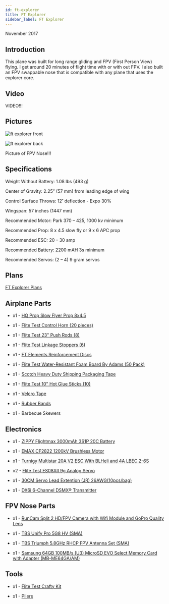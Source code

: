 ```yaml
---
id: ft-explorer
title: FT Explorer
sidebar_label: FT Explorer
---
```


November 2017

## Introduction

This plane was built for long range gliding and FPV (First Person View) flying. I get around 20 minutes of flight time with or with out FPV. I also built an FPV swappable nose that is compatible with any plane that uses the explorer core.

## Video

VIDEO!!!

## Pictures

![ft explorer front](assets/rc-airplanes/ft-explorer/ft-explorer-1.jpg)

![ft explorer back](assets/rc-airplanes/ft-explorer/ft-explorer-2.jpg)

Picture of FPV Nose!!!

## Specifications

Weight Without Battery: 1.08 lbs (493 g)

Center of Gravity: 2.25” (57 mm) from leading edge of wing

Control Surface Throws: 12˚ deflection - Expo 30%

Wingspan: 57 inches (1447 mm)

Recommended Motor: Park 370 – 425, 1000 kv minimum

Recommended Prop: 8 x 4.5 slow fly or 9 x 6 APC prop

Recommended ESC: 20 – 30 amp

Recommended Battery: 2200 mAH 3s minimum 

Recommended Servos: (2 – 4) 9 gram servos

## Plans

[FT Explorer Plans](assets/rc-airplanes/ft-explorer/ft_explorer_plans.pdf)

## Airplane Parts

* x1 - [HQ Prop Slow Flyer Prop 8x4.5](https://store.flitetest.com/hq-prop-slow-flyer-prop-8x4.5-2-hq-p010108450/p694731)

* x1 - [Flite Test Control Horn (20 pieces)](https://store.flitetest.com/flite-test-control-horn-20-pieces-flt-2005/p674276)

* x1 - [Flite Test 23" Push Rods (8)](https://store.flitetest.com/flite-test-23-push-rods-8-flt-2071/p791696)

* x1 - [Flite Test Linkage Stoppers (6)](https://store.flitetest.com/flite-test-linkage-stoppers-6-flt-2088/p846375)

* x1 - [FT Elements Reinforcement Discs](https://b2b.flitetest.com/ft-elements-reinforcement-discs/)

* x1 - [Flite Test Water-Resistant Foam Board By Adams (50 Pack)](https://store.flitetest.com/flite-test-waterresistant-foam-board-by-adams-50-pack-flt-2049/p674258)

* x1 - [Scotch Heavy Duty Shipping Packaging Tape](https://www.amazon.com/Scotch-Shipping-Packaging-Dispenser-142-6/dp/B000J07BRQ)

* x1 - [Flite Test 10" Hot Glue Sticks (10)](https://store.flitetest.com/flite-test-10-hot-glue-sticks-10-flt-2056/p675953)

* x1 - [Velcro Tape](https://www.amazon.com/VELCRO-Brand-Industrial-Strength-Superior/dp/B00114LOMM/ref=sr_1_1_sspa?keywords=velcro&qid=1563836688&s=gateway&sr=8-1-spons&th=1)

* x1 - [Rubber Bands](https://www.amazon.com/Alliance-26339-Advantage-Contains-Approx/dp/B008X09PGO/ref=sr_1_5?gclid=EAIaIQobChMIs5i279zt4wIVVRx9Ch1lagjREAAYAiAAEgKcK_D_BwE&hvadid=174255625898&hvdev=c&hvlocphy=9031971&hvnetw=g&hvpos=1t2&hvqmt=e&hvrand=9585746456564511481&hvtargid=kwd-90756301&hydadcr=24663_9649017&keywords=rubber+bands&qid=1565076670&s=gateway&sr=8-5)

* x1 - Barbecue Skewers

## Electronics

* x1 - [ZIPPY Flightmax 3000mAh 3S1P 20C Battery](https://hobbyking.com/en_us/zippy-flightmax-3000mah-3s1p-20c.html)

* x1 - [EMAX CF2822 1200kV Brushless Motor](https://store.flitetest.com/emax-cf2822-1200kv-brushless-motor-emx-mt-0487/p694265)

* x1 - [Turnigy Multistar 20A V2 ESC With BLHeli and 4A LBEC 2-6S](https://hobbyking.com/en_us/turnigy-multistar-20a-v2-esc-with-blheli-and-4a-lbec-2-6s.html)

* x2 - [Flite Test ES08AII 9g Analog Servo](https://store.flitetest.com/flite-test-es08aii-9g-analog-servo-flt-3032/p785288)

* x1 - [30CM Servo Lead Extention (JR) 26AWG(10pcs/bag)](https://hobbyking.com/en_us/30cm-servo-lead-extention-jr-26awg-10pcs-bag.html)

* x1 - [DX6i 6-Channel DSMX® Transmitter](https://www.horizonhobby.com/dx6i-6-channel-dsmx-reg%3B-transmitter-spmr6630)

## FPV Nose Parts

* x1 - [RunCam Split 2 HD/FPV Camera with Wifi Module and GoPro Quality Lens](https://www.getfpv.com/runcam-split-2-hd-fpv-camera.html)

* x1 - [TBS Unify Pro 5G8 HV (SMA)](https://www.getfpv.com/tbs-unify-pro-5g8-hv-sma.html)

* x1 - [TBS Triumph 5.8GHz RHCP FPV Antenna Set (SMA)](https://www.getfpv.com/tbs-triumph-5-8ghz-rhcp-fpv-antenna-set-sma.html)

* x1 - [Samsung 64GB 100MB/s (U3) MicroSD EVO Select Memory Card with Adapter (MB-ME64GA/AM)](https://www.amazon.com/Samsung-MicroSD-Adapter-MB-ME64GA-AM/dp/B06XX29S9Q/ref=asc_df_B06XX29S9Q/?tag=hyprod-20&linkCode=df0&hvadid=309833041189&hvpos=1o1&hvnetw=g&hvrand=10657676754216670968&hvpone=&hvptwo=&hvqmt=&hvdev=c&hvdvcmdl=&hvlocint=&hvlocphy=9031971&hvtargid=pla-469719052797&psc=1)

## Tools

* x1 - [Flite Test Crafty Kit](https://store.flitetest.com/flite-test-crafty-kit-flt-5010/p791877)

* x1 - [Pliers](https://www.amazon.com/Tools-VISE-GRIP-Pliers-6-Inch-2078216/dp/B000A0OW2M?ref_=Oct_BSellerC_553314_1&pf_rd_p=192c0672-a4fc-5e22-b935-349dd71711e1&pf_rd_s=merchandised-search-6&pf_rd_t=101&pf_rd_i=553314&pf_rd_m=ATVPDKIKX0DER&pf_rd_r=2M4HQBG3AXGM6CT25QDS&pf_rd_r=2M4HQBG3AXGM6CT25QDS&pf_rd_p=192c0672-a4fc-5e22-b935-349dd71711e1)
